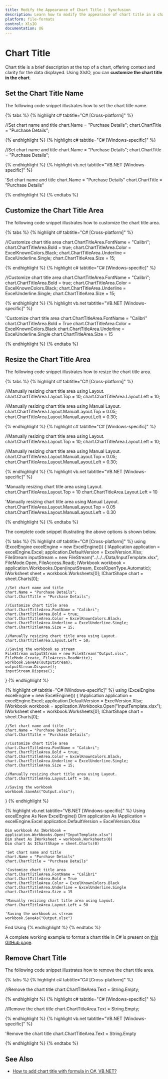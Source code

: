 ```yaml
---
title: Modify the Appearance of Chart Title | Syncfusion
description: Learn how to modify the appearance of chart title in a chart in an Excel document using Syncfusion .NET Excel (XlsIO) library without Microsoft Excel.
platform: file-formats
control: XlsIO
documentation: UG
---
```


# Chart Title

Chart title is a brief description at the top of a chart, offering context and clarity for the data displayed. Using XlsIO, you can **customize the chart title in the chart**.

## Set the Chart Title Name

The following code snippet illustrates how to set the chart title name.

{% tabs %}
{% highlight c# tabtitle="C# [Cross-platform]" %}

//Set chart name and title
chart.Name = "Purchase Details";
chart.ChartTitle = "Purchase Details";

{% endhighlight %}
{% highlight c# tabtitle="C# [Windows-specific]" %}

//Set chart name and title
chart.Name = "Purchase Details";
chart.ChartTitle = "Purchase Details";

{% endhighlight %}
{% highlight vb.net tabtitle="VB.NET [Windows-specific]" %}

'Set chart name and title
chart.Name = "Purchase Details"
chart.ChartTitle = "Purchase Details"

{% endhighlight %}
{% endtabs %}

## Customize the Chart Title Area

The following code snippet illustrates how to customize the chart title area.

{% tabs %}
{% highlight c# tabtitle="C# [Cross-platform]" %}

//Customize chart title area
chart.ChartTitleArea.FontName = "Calibri";
chart.ChartTitleArea.Bold = true;
chart.ChartTitleArea.Color = ExcelKnownColors.Black;
chart.ChartTitleArea.Underline = ExcelUnderline.Single;
chart.ChartTitleArea.Size = 15;

{% endhighlight %}
{% highlight c# tabtitle="C# [Windows-specific]" %}

//Customize chart title area
chart.ChartTitleArea.FontName = "Calibri";
chart.ChartTitleArea.Bold = true;
chart.ChartTitleArea.Color = ExcelKnownColors.Black;
chart.ChartTitleArea.Underline = ExcelUnderline.Single;
chart.ChartTitleArea.Size = 15;

{% endhighlight %}
{% highlight vb.net tabtitle="VB.NET [Windows-specific]" %}

'Customize chart title area
chart.ChartTitleArea.FontName = "Calibri"
chart.ChartTitleArea.Bold = True
chart.ChartTitleArea.Color = ExcelKnownColors.Black
chart.ChartTitleArea.Underline = ExcelUnderline.Single
chart.ChartTitleArea.Size = 15

{% endhighlight %}
{% endtabs %}

## Resize the Chart Title Area

The following code snippet illustrates how to resize the chart title area.

{% tabs %}
{% highlight c# tabtitle="C# [Cross-platform]" %}

//Manually resizing chart title area using Layout.
chart.ChartTitleArea.Layout.Top = 10;
chart.ChartTitleArea.Layout.Left = 10;

//Manually resizing chart title area using Manual Layout.
chart.ChartTitleArea.Layout.ManualLayout.Top = 0.05;
chart.ChartTitleArea.Layout.ManualLayout.Left = 0.30;

{% endhighlight %}
{% highlight c# tabtitle="C# [Windows-specific]" %}

//Manually resizing chart title area using Layout.
chart.ChartTitleArea.Layout.Top = 10;
chart.ChartTitleArea.Layout.Left = 10;

//Manually resizing chart title area using Manual Layout.
chart.ChartTitleArea.Layout.ManualLayout.Top = 0.05;
chart.ChartTitleArea.Layout.ManualLayout.Left = 0.30;

{% endhighlight %}
{% highlight vb.net tabtitle="VB.NET [Windows-specific]" %}

'Manually resizing chart title area using Layout.
chart.ChartTitleArea.Layout.Top = 10
chart.ChartTitleArea.Layout.Left = 10

'Manually resizing chart title area using Manual Layout.
chart.ChartTitleArea.Layout.ManualLayout.Top = 0.05
chart.ChartTitleArea.Layout.ManualLayout.Left = 0.30

{% endhighlight %}
{% endtabs %}

The complete code snippet illustrating the above options is shown below.

{% tabs %}
{% highlight c# tabtitle="C# [Cross-platform]" %}
using (ExcelEngine excelEngine = new ExcelEngine())
{
    IApplication application = excelEngine.Excel;
    application.DefaultVersion = ExcelVersion.Xlsx;
    FileStream inputStream = new FileStream("../../../Data/InputTemplate.xlsx", FileMode.Open, FileAccess.Read);
    IWorkbook workbook = application.Workbooks.Open(inputStream, ExcelOpenType.Automatic);
    IWorksheet sheet = workbook.Worksheets[0];
    IChartShape chart = sheet.Charts[0];

    //Set chart name and title
    chart.Name = "Purchase Details";
    chart.ChartTitle = "Purchase Details";

    //Customize chart title area
    chart.ChartTitleArea.FontName = "Calibri";
    chart.ChartTitleArea.Bold = true;
    chart.ChartTitleArea.Color = ExcelKnownColors.Black;
    chart.ChartTitleArea.Underline = ExcelUnderline.Single;
    chart.ChartTitleArea.Size = 15;

    //Manually resizing chart title area using Layout.
    chart.ChartTitleArea.Layout.Left = 50;

    //Saving the workbook as stream
    FileStream outputStream = new FileStream("Output.xlsx", FileMode.Create, FileAccess.ReadWrite);
    workbook.SaveAs(outputStream);
    outputStream.Dispose();
    inputStream.Dispose();
}
{% endhighlight %}

{% highlight c# tabtitle="C# [Windows-specific]" %}
using (ExcelEngine excelEngine = new ExcelEngine())
{
    IApplication application = excelEngine.Excel;
    application.DefaultVersion = ExcelVersion.Xlsx;
    IWorkbook workbook = application.Workbooks.Open("InputTemplate.xlsx");
    IWorksheet sheet = workbook.Worksheets[0];
    IChartShape chart = sheet.Charts[0];

    //Set chart name and title
    chart.Name = "Purchase Details";
    chart.ChartTitle = "Purchase Details";

    //Customize chart title area
    chart.ChartTitleArea.FontName = "Calibri";
    chart.ChartTitleArea.Bold = true;
    chart.ChartTitleArea.Color = ExcelKnownColors.Black;
    chart.ChartTitleArea.Underline = ExcelUnderline.Single;
    chart.ChartTitleArea.Size = 15;

    //Manually resizing chart title area using Layout.
    chart.ChartTitleArea.Layout.Left = 50;

    //Saving the workbook
    workbook.SaveAs("Output.xlsx");
}
{% endhighlight %}

{% highlight vb.net tabtitle="VB.NET [Windows-specific]" %}
Using excelEngine As New ExcelEngine()
    Dim application As IApplication = excelEngine.Excel
    application.DefaultVersion = ExcelVersion.Xlsx

    Dim workbook As IWorkbook = application.Workbooks.Open("InputTemplate.xlsx")
    Dim sheet As IWorksheet = workbook.Worksheets(0)
    Dim chart As IChartShape = sheet.Charts(0)

    'Set chart name and title
    chart.Name = "Purchase Details"
    chart.ChartTitle = "Purchase Details"

    'Customize chart title area
    chart.ChartTitleArea.FontName = "Calibri"
    chart.ChartTitleArea.Bold = True
    chart.ChartTitleArea.Color = ExcelKnownColors.Black
    chart.ChartTitleArea.Underline = ExcelUnderline.Single
    chart.ChartTitleArea.Size = 15

    'Manually resizing chart title area using Layout.
    chart.ChartTitleArea.Layout.Left = 50

    'Saving the workbook as stream
    workbook.SaveAs("Output.xlsx")
End Using
{% endhighlight %}
{% endtabs %}

A complete working example to format a chart title in C# is present on [this GitHub page]().

## Remove Chart Title

The following code snippet illustrates how to remove the chart title area.

{% tabs %}
{% highlight c# tabtitle="C# [Cross-platform]" %}

//Remove the chart title 
chart.ChartTitleArea.Text = String.Empty;

{% endhighlight %}
{% highlight c# tabtitle="C# [Windows-specific]" %}

//Remove the chart title 
chart.ChartTitleArea.Text = String.Empty;

{% endhighlight %}
{% highlight vb.net tabtitle="VB.NET [Windows-specific]" %}

'Remove the chart title 
chart.ChartTitleArea.Text = String.Empty

{% endhighlight %}
{% endtabs %}

## See Also

* [How to add chart title with formula in C#, VB.NET?](https://support.syncfusion.com/kb/article/10217/add-excel-chart-title-with-formula-in-c-vb-net-using-xlsio)